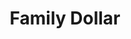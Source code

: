 ---
title: "Family Dollar"
url: /charlotte/family-dollar-east-wt-harris-boulevard/
shop: Kramladen
---
